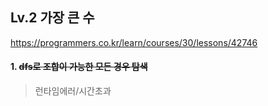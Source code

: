 ## Lv.2 가장 큰 수

https://programmers.co.kr/learn/courses/30/lessons/42746

#### 1. ~~dfs로 조합이 가능한 모든 경우 탐색~~

> 런타임에러/시간초과

